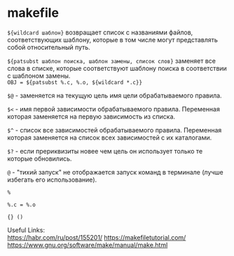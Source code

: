 # makefile
`${wildcard шаблон}` возвращает список с названиями файлов, соответствующих шаблону,
которые в том числе могут представлять собой относительный путь.  
  
`${patsubst шаблон поиска, шаблон замены, список слов}` заменяет все слова в списке,
которые соответствуют шаблону поиска в соответствии с шаблоном замены.  
`OBJ = ${patsubst %.c, %.o, ${wildcard *.c}}`  
  
`$@` - заменяется на текущую цель имя цели обрабатываемого правила.  
  
`$<` - имя первой зависимости обрабатываемого правила. Переменная которая заменяется 
на первую зависимость из списка.  
  
`$^` - список все зависимостей обрабатываемого правила. Переменная которая заменяется 
на список всех зависимостей с их каталогами.  
  
`$?` - если прериквизиты новее чем цель он использует только те которые обновились.  
  
`@` - "тихий запуск" не отображается запуск команд в терминале (лучше избегать его использование).
  
`%`  
  
`%.c = %.o`  
  
`{} ()`  
  
Useful Links:  
https://habr.com/ru/post/155201/
https://makefiletutorial.com/  
https://www.gnu.org/software/make/manual/make.html
